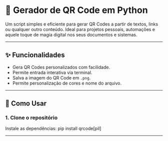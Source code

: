 # 🔳 Gerador de QR Code em Python

Um script simples e eficiente para gerar QR Codes a partir de textos, links ou qualquer outro conteúdo. Ideal para projetos pessoais, automações e aquele toque de magia digital nos seus documentos e sistemas.

---

## ✨ Funcionalidades

- Gera QR Codes personalizados com facilidade.
- Permite entrada interativa via terminal.
- Salva a imagem do QR Code em `.png`.
- Permite personalização de cores e nome do arquivo.

---

## 🚀 Como Usar

### 1. Clone o repositório

Instale as dependências:
pip install qrcode[pil]

---
